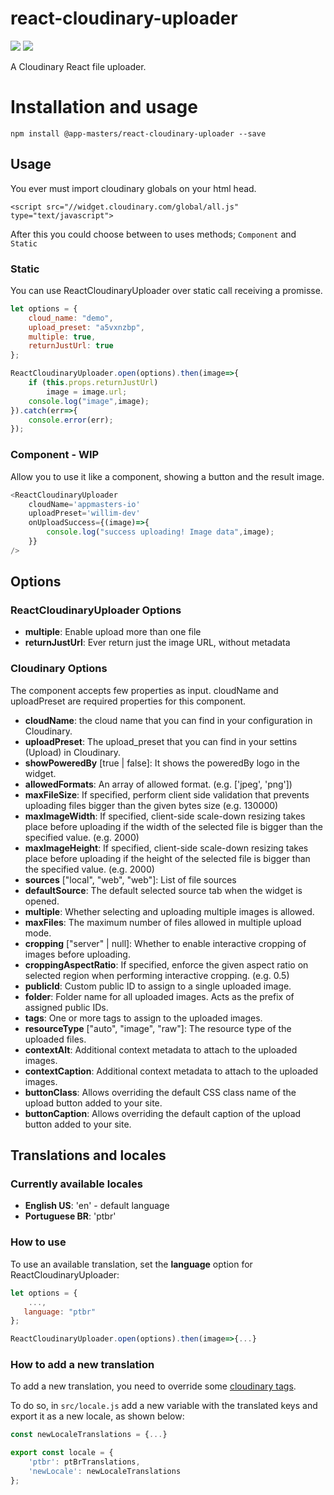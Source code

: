 # react-cloudinary-uploader

![](https://img.shields.io/npm/dt/@app-masters/react-cloudinary-uploader?style=for-the-badge)
[![](https://img.shields.io/badge/NPM-react--cloudinary--uploader-red?logo=npm&style=?style=for-the-badge)](https://www.npmjs.com/package/@app-masters/react-cloudinary-uploader)

A Cloudinary React file uploader.

# Installation and usage

```npm install @app-masters/react-cloudinary-uploader --save```

## Usage

You ever must import cloudinary globals on your html head.

```<script src="//widget.cloudinary.com/global/all.js" type="text/javascript">```

After this you could choose between to uses methods; `Component` and `Static`


### Static

You can use ReactCloudinaryUploader over static call receiving a promisse.

```javascript
let options = {
    cloud_name: "demo",
    upload_preset: "a5vxnzbp",
    multiple: true,
    returnJustUrl: true
};

ReactCloudinaryUploader.open(options).then(image=>{
    if (this.props.returnJustUrl)
        image = image.url;
    console.log("image",image);
}).catch(err=>{
    console.error(err);
});
```

### Component - WIP

Allow you to use it like a component, showing a button and the result image.

```javascript
<ReactCloudinaryUploader
    cloudName='appmasters-io'
    uploadPreset='willim-dev'
    onUploadSuccess={(image)=>{
        console.log("success uploading! Image data",image);
    }}
/>
```

## Options

### ReactCloudinaryUploader Options

* **multiple**: Enable upload more than one file
* **returnJustUrl**: Ever return just the image URL, without metadata


### Cloudinary Options

The component accepts few properties as input. cloudName and uploadPreset are required properties for this component.
* **cloudName**: the cloud name that you can find in your configuration in Cloudinary.
* **uploadPreset**: The upload_preset that you can find in your settins (Upload) in Cloudinary.
* **showPoweredBy** [true | false]: It shows the poweredBy logo in the widget.
* **allowedFormats**: An array of allowed format. (e.g. ['jpeg', 'png'])
* **maxFileSize**: If specified, perform client side validation that prevents uploading files bigger than the given bytes size (e.g. 130000)
* **maxImageWidth**: If specified, client-side scale-down resizing takes place before uploading if the width of the selected file is bigger than the specified value. (e.g. 2000)
* **maxImageHeight**: If specified, client-side scale-down resizing takes place before uploading if the height of the selected file is bigger than the specified value. (e.g. 2000)
* **sources** ["local", "web", "web"]: List of file sources
* **defaultSource**: The default selected source tab when the widget is opened.
* **multiple**: Whether selecting and uploading multiple images is allowed.
* **maxFiles**: The maximum number of files allowed in multiple upload mode.
* **cropping** ["server" | null]: Whether to enable interactive cropping of images before uploading.
* **croppingAspectRatio**: If specified, enforce the given aspect ratio on selected region when performing interactive cropping. (e.g. 0.5)
* **publicId**: Custom public ID to assign to a single uploaded image.
* **folder**: Folder name for all uploaded images. Acts as the prefix of assigned public IDs.
* **tags**: One or more tags to assign to the uploaded images.
* **resourceType** ["auto", "image", "raw"]: The resource type of the uploaded files.
* **contextAlt**: Additional context metadata to attach to the uploaded images.
* **contextCaption**: Additional context metadata to attach to the uploaded images.
* **buttonClass**: Allows overriding the default CSS class name of the upload button added to your site.
* **buttonCaption**: Allows overriding the default caption of the upload button added to your site.

## Translations and locales

### Currently available locales

* **English US**: 'en' - default language
* **Portuguese BR**: 'ptbr'

### How to use

To use an available translation, set the **language** option for ReactCloudinaryUploader:

```javascript
let options = {
    ...,
   language: "ptbr"
};

ReactCloudinaryUploader.open(options).then(image=>{...}

```

### How to add a new translation

To add a new translation, you need to override some [cloudinary tags](https://widget.cloudinary.com/v2.0/global/text.json).

To do so, in ```src/locale.js``` add a new variable with the translated keys and export it as a new locale, as shown below:

```javascript
const newLocaleTranslations = {...}

export const locale = {
	'ptbr': ptBrTranslations,
    'newLocale': newLocaleTranslations
};

```
